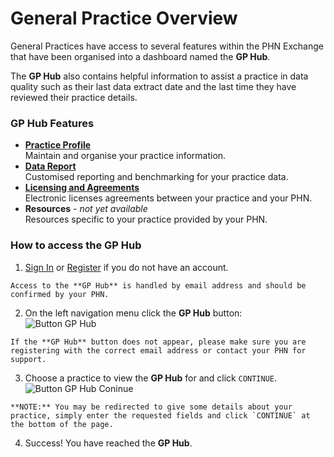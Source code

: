 # General Practice Overview

General Practices have access to several features within the PHN Exchange that have been organised into a dashboard named the **GP Hub**.

The **GP Hub** also contains helpful information to assist a practice in data quality such as their last data extract date and the last time they have reviewed their practice details.

### GP Hub Features

- **[Practice Profile](/practices/profile.md)**  
    Maintain and organise your practice information.
- **[Data Report](/practices/data-report.md)**  
    Customised reporting and benchmarking for your practice data.
- **[Licensing and Agreements](/practices/licensing-agreements.md)**  
    Electronic licenses agreements between your practice and your PHN.
- **Resources** - *not yet available*  
    Resources specific to your practice provided by your PHN.

### How to access the **GP Hub**

  1. [Sign In](FIX) or <a href="/user-guide/members/#registering-on-the-phn-exchange" target="_blank">Register</a> if you do not have an account.

    Access to the **GP Hub** is handled by email address and should be confirmed by your PHN.

  2. On the left navigation menu click the **GP Hub** button:  
    ![Button GP Hub](../../images/btn-gp-hub.png)  

    If the **GP Hub** button does not appear, please make sure you are registering with the correct email address or contact your PHN for support.

  3. Choose a practice to view the **GP Hub** for and click `CONTINUE`.  
    ![Button GP Hub Coninue](../../images/btn-gp-hub-continue.png)  

    **NOTE:** You may be redirected to give some details about your practice, simply enter the requested fields and click `CONTINUE` at the bottom of the page.

  4. Success! You have reached the **GP Hub**.